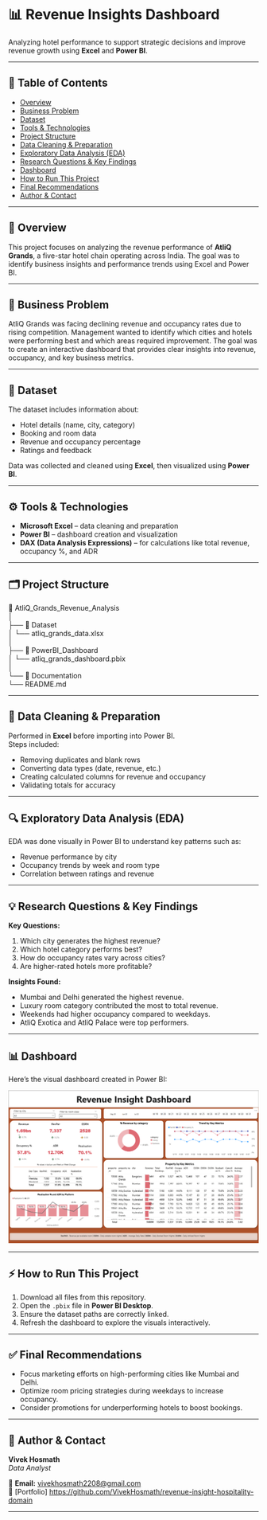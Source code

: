 # 📊 Revenue Insights Dashboard  

Analyzing hotel performance to support strategic decisions and improve revenue growth using **Excel** and **Power BI**.

---

## 📌 Table of Contents
- <a href="#overview">Overview</a>
- <a href="#business-problem">Business Problem</a>
- <a href="#dataset">Dataset</a>
- <a href="#tools--technologies">Tools & Technologies</a>
- <a href="#project-structure">Project Structure</a>
- <a href="#data-cleaning--preparation">Data Cleaning & Preparation</a>
- <a href="#exploratory-data-analysis-eda">Exploratory Data Analysis (EDA)</a>
- <a href="#research-questions--key-findings">Research Questions & Key Findings</a>
- <a href="#dashboard">Dashboard</a>
- <a href="#how-to-run-this-project">How to Run This Project</a>
- <a href="#final-recommendations">Final Recommendations</a>
- <a href="#author--contact">Author & Contact</a>



---

## 🧾 Overview  
This project focuses on analyzing the revenue performance of **AtliQ Grands**, a five-star hotel chain operating across India. The goal was to identify business insights and performance trends using Excel and Power BI.  

---

## 💼 Business Problem  
AtliQ Grands was facing declining revenue and occupancy rates due to rising competition. Management wanted to identify which cities and hotels were performing best and which areas required improvement. The goal was to create an interactive dashboard that provides clear insights into revenue, occupancy, and key business metrics.  

---

## 📁 Dataset  
The dataset includes information about:
- Hotel details (name, city, category)
- Booking and room data
- Revenue and occupancy percentage
- Ratings and feedback  

Data was collected and cleaned using **Excel**, then visualized using **Power BI**.  

---

## ⚙️ Tools & Technologies  
- **Microsoft Excel** – data cleaning and preparation  
- **Power BI** – dashboard creation and visualization  
- **DAX (Data Analysis Expressions)** – for calculations like total revenue, occupancy %, and ADR  

---
  
## 🗂️ Project Structure

📂 AtliQ_Grands_Revenue_Analysis  
│  
├── 📁 Dataset  
│    └── atliq_grands_data.xlsx  
│  
├── 📁 PowerBI_Dashboard  
│    └── atliq_grands_dashboard.pbix  
│  
└── 📁 Documentation  
     └── README.md



---

## 🧹 Data Cleaning & Preparation  
Performed in **Excel** before importing into Power BI.  
Steps included:
- Removing duplicates and blank rows  
- Converting data types (date, revenue, etc.)  
- Creating calculated columns for revenue and occupancy  
- Validating totals for accuracy  

---

## 🔍 Exploratory Data Analysis (EDA)  
EDA was done visually in Power BI to understand key patterns such as:
- Revenue performance by city  
- Occupancy trends by week and room type  
- Correlation between ratings and revenue  

---

## 💡 Research Questions & Key Findings  
**Key Questions:**
1. Which city generates the highest revenue?  
2. Which hotel category performs best?  
3. How do occupancy rates vary across cities?  
4. Are higher-rated hotels more profitable?  

**Insights Found:**
- Mumbai and Delhi generated the highest revenue.  
- Luxury room category contributed the most to total revenue.  
- Weekends had higher occupancy compared to weekdays.  
- AtliQ Exotica and AtliQ Palace were top performers.  

---

## 📊 Dashboard  
Here’s the visual dashboard created in Power BI:

![Revenue Insight Dashboard](Dashboard%20Image/Dashboard.png)

---

## ⚡ How to Run This Project  
1. Download all files from this repository.  
2. Open the `.pbix` file in **Power BI Desktop**.  
3. Ensure the dataset paths are correctly linked.  
4. Refresh the dashboard to explore the visuals interactively.  

---

## ✅ Final Recommendations  
- Focus marketing efforts on high-performing cities like Mumbai and Delhi.  
- Optimize room pricing strategies during weekdays to increase occupancy.  
- Consider promotions for underperforming hotels to boost bookings.  

---

## 👤 Author & Contact  
**Vivek Hosmath**  
*Data Analyst*  

📧 **Email:** vivekhosmath2208@gmail.com    
🔗 [Portfolio] https://github.com/VivekHosmath/revenue-insight-hospitality-domain

---
